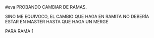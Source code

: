 #eva
PROBANDO CAMBIAR DE RAMAS.

SINO ME EQUIVOCO, EL CAMBIO QUE HAGA EN RAMITA NO DEBERÍA ESTAR EN MASTER HASTA QUE HAGA
UN MERGE

PARA RAMA 1

